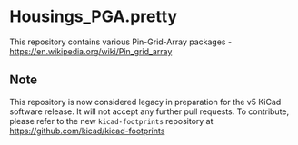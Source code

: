 # Housings_PGA.pretty

This repository contains various Pin-Grid-Array packages - https://en.wikipedia.org/wiki/Pin_grid_array


## Note

This repository is now considered legacy in preparation for the v5 KiCad software release. It will not accept any further pull requests. To contribute, please refer to the new `kicad-footprints` repository at https://github.com/kicad/kicad-footprints
